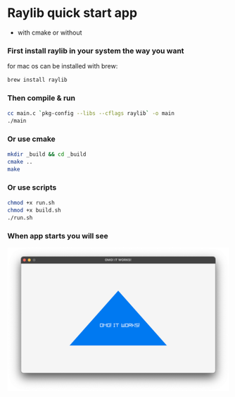 # Raylib quick start app
- with cmake or without

### First install raylib in your system the way you want
for mac os can be installed with brew:

```bash
brew install raylib
```

### Then compile & run

```bash
cc main.c `pkg-config --libs --cflags raylib` -o main
./main
```

### Or use cmake

```bash
mkdir _build && cd _build
cmake ..
make
```

### Or use scripts

```bash
chmod +x run.sh
chmod +x build.sh
./run.sh
```

### When app starts you will see

![Screenshot.png](https://github.com/StcInc/raylib_quick_start_app/raw/master/Screenshot.png "Screenshot.png")
